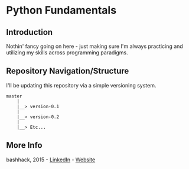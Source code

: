 # Python Fundamentals
## Introduction
Nothin' fancy going on here - just making sure I'm always practicing and utilizing my skills across programming paradigms.

## Repository Navigation/Structure
I'll be updating this repository via a simple versioning system.

```
master
    |
    |__> version-0.1
    |
    |__> version-0.2
    |
    |__> Etc...
```

## More Info
bashhack, 2015 - [LinkedIn](https://www.linkedin.com/in/marclaughton) - [Website](http://www.marclaughton.com/)
